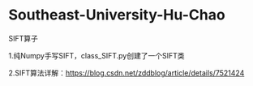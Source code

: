 # Southeast-University-Hu-Chao
SIFT算子

1.纯Numpy手写SIFT，class_SIFT.py创建了一个SIFT类

2.SIFT算法详解：https://blog.csdn.net/zddblog/article/details/7521424
